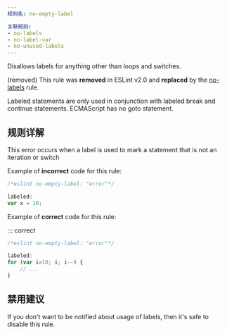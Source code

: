```yaml
---
规则名: no-empty-label

关联规则:
- no-labels
- no-label-var
- no-unused-labels
---
```


Disallows labels for anything other than loops and switches.

(removed) This rule was **removed** in ESLint v2.0 and **replaced** by the [no-labels](no-labels) rule.

Labeled statements are only used in conjunction with labeled break and continue statements. ECMAScript has no goto statement.

## 规则详解

This error occurs when a label is used to mark a statement that is not an iteration or switch

Example of **incorrect** code for this rule:



```js
/*eslint no-empty-label: "error"*/

labeled:
var x = 10;
```

Example of **correct** code for this rule:

::: correct

```js
/*eslint no-empty-label: "error"*/

labeled:
for (var i=10; i; i--) {
    // ...
}
```

## 禁用建议

If you don't want to be notified about usage of labels, then it's safe to disable this rule.
